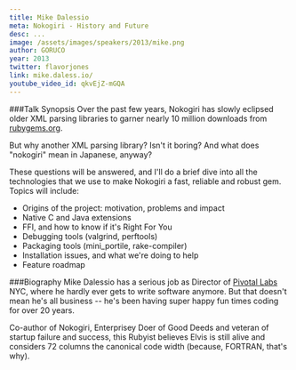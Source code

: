 ```yaml
---
title: Mike Dalessio
meta: Nokogiri - History and Future
desc: ...
image: /assets/images/speakers/2013/mike.png
author: GORUCO
year: 2013
twitter: flavorjones
link: mike.daless.io/
youtube_video_id: qkvEjZ-mGQA
---
```


###Talk Synopsis
Over the past few years, Nokogiri has slowly eclipsed older XML parsing libraries to garner nearly 10 million downloads from [rubygems.org](http://rubygems.org).

But why another XML parsing library? Isn't it boring? And what does "nokogiri" mean in Japanese, anyway?

These questions will be answered, and I'll do a brief dive into all the technologies that we use to make Nokogiri a fast, reliable and robust gem. Topics will include:

* Origins of the project: motivation, problems and impact
* Native C and Java extensions
* FFI, and how to know if it's Right For You
* Debugging tools (valgrind, perftools)
* Packaging tools (mini_portile, rake-compiler)
* Installation issues, and what we're doing to help
* Feature roadmap

###Biography
Mike Dalessio has a serious job as Director of [Pivotal Labs](http://pivotallabs.com) NYC, where he hardly ever gets to write software anymore. But that doesn't mean he's all business -- he's been having super happy fun times coding for over 20 years.

Co-author of Nokogiri, Enterprisey Doer of Good Deeds and veteran of startup failure and success, this Rubyist believes Elvis is still alive and considers 72 columns the canonical code width (because, FORTRAN, that's why).
